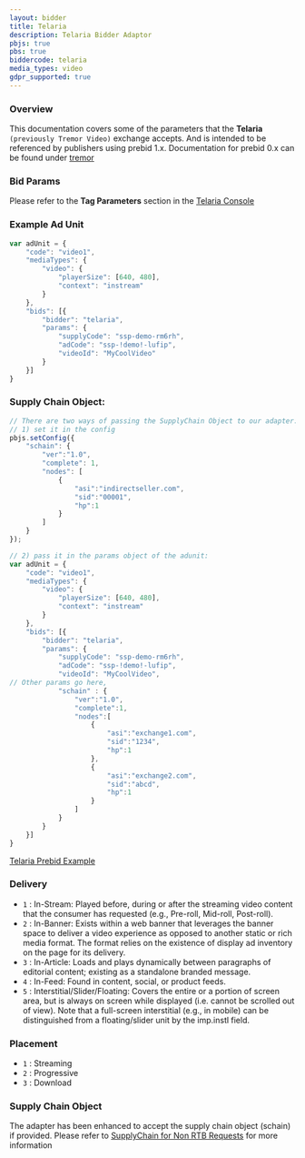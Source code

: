 ```yaml
---
layout: bidder
title: Telaria
description: Telaria Bidder Adaptor
pbjs: true
pbs: true
biddercode: telaria
media_types: video
gdpr_supported: true
---
```


### Overview
This documentation covers some of the parameters that the  **Telaria** `(previously Tremor Video)` exchange accepts. And is intended to be referenced by publishers using prebid 1.x. Documentation for prebid 0.x can be found under [tremor](/dev-docs/bidders/bidders.html#tremor)


### Bid Params
Please refer to the **Tag Parameters** section in the  [Telaria Console](https://console.telaria.com)

### Example Ad Unit
```javascript
var adUnit = {
    "code": "video1",
    "mediaTypes": {
        "video": {
            "playerSize": [640, 480],
            "context": "instream"
        }
    },
    "bids": [{
        "bidder": "telaria",
        "params": {
            "supplyCode": "ssp-demo-rm6rh",
            "adCode": "ssp-!demo!-lufip",
            "videoId": "MyCoolVideo"     
        }
    }]
}
```
### Supply Chain Object:
```javascript
// There are two ways of passing the SupplyChain Object to our adapter:
// 1) set it in the config
pbjs.setConfig({
    "schain": {
        "ver":"1.0",
        "complete": 1,
        "nodes": [
            {
                "asi":"indirectseller.com",
                "sid":"00001",
                "hp":1
            }
        ]     
    }
});

// 2) pass it in the params object of the adunit:
var adUnit = {
    "code": "video1",
    "mediaTypes": {
        "video": {
            "playerSize": [640, 480],
            "context": "instream"
        }
    },
    "bids": [{
        "bidder": "telaria",
        "params": {
            "supplyCode": "ssp-demo-rm6rh",
            "adCode": "ssp-!demo!-lufip",
            "videoId": "MyCoolVideo",
// Other params go here,
            "schain" : {
                "ver":"1.0",
                "complete":1,
                "nodes":[
                    {
                        "asi":"exchange1.com",
                        "sid":"1234",
                        "hp":1
                    },
                    {
                        "asi":"exchange2.com",
                        "sid":"abcd",
                        "hp":1
                    }
                ]
            }
        }
    }]
}
```
[Telaria Prebid Example](https://console.telaria.com/examples/hb/headerbidding.jsp)

### Delivery

+ `1` : In-Stream: Played before, during or after the streaming video content that the consumer has requested (e.g., Pre-roll, Mid-roll, Post-roll).
+ `2` : In-Banner: Exists within a web banner that leverages the banner space to deliver a video experience as opposed to another static or rich media format. The format relies on the existence of display ad inventory on the page for its delivery.
+ `3` : In-Article: Loads and plays dynamically between paragraphs of editorial content; existing as a standalone branded message.
+ `4` : In-Feed: Found in content, social, or product feeds.
+ `5` : Interstitial/Slider/Floating: Covers the entire or a portion of screen area, but is always on screen while displayed (i.e. cannot be scrolled out of view). Note that a full-screen interstitial (e.g., in mobile) can be distinguished from a floating/slider unit by the imp.instl field.

### Placement

+ `1` : Streaming
+ `2` : Progressive
+ `3` : Download

### Supply Chain Object
The adapter has been enhanced to accept the supply chain object (schain) if provided. Please refer to [SupplyChain for Non RTB Requests](https://github.com/InteractiveAdvertisingBureau/openrtb/blob/master/supplychainobject.md#supplychain-for-non-openrtb-requests) for more information
